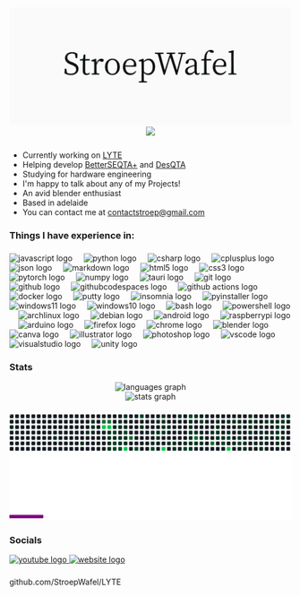 <img alt="StroepWafel" src="https://raw.githubusercontent.com/StroepWafel/StroepWafel/output/animation.gif" />
<div align="center">
  <img src="https://komarev.com/ghpvc/?username=StroepWafel&color=blueviolet&style=for-the-badge&abbreviated=true&base=187" />
</div>


###

<p align="left">
  <ul>
    <li>Currently working on <a href="https://github.com/StroepWafel/LYTE" target="_blank">LYTE</a></li>
    <li>Helping develop <a href="https://github.com/BetterSEQTA/BetterSEQTA-Plus" target="_blank">BetterSEQTA+</a> and <a href="https://github.com/BetterSEQTA/DesQTA" target="_blank">DesQTA</a></li>
    <li>Studying for hardware engineering</li>
    <li>I'm happy to talk about any of my Projects!</li>
    <li>An avid blender enthusiast</li>
    <li>Based in adelaide</li>
    <li>You can contact me at <a href="https://contactstroep@gmail.com" target="_blank">contactstroep@gmail.com</a></li>
  </ul>

###

<h3 align="left">Things I have experience in:</h3>

###

<div align="left">
<!-- 1. Programming Languages -->
  <img src="https://cdn.jsdelivr.net/gh/devicons/devicon/icons/javascript/javascript-original.svg" height="40" alt="javascript logo"  />
  <img width="12" />
  <img src="https://cdn.jsdelivr.net/gh/devicons/devicon/icons/python/python-original.svg" height="40" alt="python logo"  />
  <img width="12" />
  <img src="https://cdn.jsdelivr.net/gh/devicons/devicon/icons/csharp/csharp-original.svg" height="40" alt="csharp logo"  />
  <img width="12" />
  <img src="https://cdn.jsdelivr.net/gh/devicons/devicon@latest/icons/cplusplus/cplusplus-original.svg" height="40" alt="cplusplus logo"  />
  <img width="12" />
  <img src="https://cdn.jsdelivr.net/gh/devicons/devicon@latest/icons/json/json-plain.svg" height="40" alt="json logo"  />
  <img width="12" />
  <img src="https://cdn.jsdelivr.net/gh/devicons/devicon@latest/icons/markdown/markdown-original.svg" height="40" alt="markdown logo"  />
  <img width="12" />
  <img src="https://cdn.jsdelivr.net/gh/devicons/devicon@latest/icons/html5/html5-original.svg" height="40" alt="html5 logo"  />
  <img width="12" />
  <img src="https://cdn.jsdelivr.net/gh/devicons/devicon@latest/icons/css3/css3-original.svg" height="40" alt="css3 logo"  />
  <img width="12" />
  
<!-- 2. Frameworks / Libraries -->
  <img src="https://cdn.jsdelivr.net/gh/devicons/devicon/icons/pytorch/pytorch-original.svg" height="40" alt="pytorch logo"  />
  <img width="12" />
  <img src="https://cdn.jsdelivr.net/gh/devicons/devicon@latest/icons/numpy/numpy-original.svg" height="40" alt="numpy logo"  />
  <img width="12" />
  <img src="https://cdn.jsdelivr.net/gh/devicons/devicon@latest/icons/tauri/tauri-original.svg" height="40" alt="tauri logo"  />
  <img width="12" />
  
<!-- 3. Tools / Utilities -->
  <img src="https://cdn.jsdelivr.net/gh/devicons/devicon/icons/git/git-original.svg" height="40" alt="git logo"  />
  <img width="12" />
  <img src="https://cdn.jsdelivr.net/gh/devicons/devicon/icons/github/github-original.svg" height="40" alt="github logo"  />
  <img width="12" />
  <img src="https://cdn.jsdelivr.net/gh/devicons/devicon@latest/icons/githubcodespaces/githubcodespaces-original.svg" height="40" alt="githubcodespaces logo"  />
  <img width="12" />
  <img src="https://cdn.jsdelivr.net/gh/devicons/devicon@latest/icons/githubactions/githubactions-original.svg" height="40" alt="github actions logo"  />
  <img width="12" />
  <img src="https://cdn.jsdelivr.net/gh/devicons/devicon/icons/docker/docker-plain.svg" height="40" alt="docker logo"  />
  <img width="12" />
  <img src="https://cdn.jsdelivr.net/gh/devicons/devicon@latest/icons/putty/putty-plain.svg" height="40" alt="putty logo"  />
  <img width="12" />
  <img src="https://cdn.jsdelivr.net/gh/devicons/devicon@latest/icons/insomnia/insomnia-original.svg" height="40" alt="insomnia logo"  />
  <img width="12" />
  <img src="https://raw.githubusercontent.com/pyinstaller/pyinstaller/1d7af141f581ac1d2af3f9bdafbd366f1be82e5b/icons/icon-console.svg" height="40" alt="pyinstaller logo" />
  <img width="12" />
  
<!-- 4. Operating Systems / Platforms -->
  <img src="https://cdn.jsdelivr.net/gh/devicons/devicon@latest/icons/windows11/windows11-original.svg" height="40" alt="windows11 logo"  />
  <img width="12" />
  <img src="https://cdn.jsdelivr.net/gh/devicons/devicon@latest/icons/windows8/windows8-original.svg" height="40" alt="windows10 logo"  />
  <img width="12" />
  <img src="https://cdn.jsdelivr.net/gh/devicons/devicon/icons/bash/bash-original.svg" height="40" alt="bash logo"  />
  <img width="12" />
  <img src="https://cdn.jsdelivr.net/gh/devicons/devicon@latest/icons/powershell/powershell-original.svg" height="40" alt="powershell logo"  />
  <img width="12" />
  <img src="https://cdn.jsdelivr.net/gh/devicons/devicon@latest/icons/archlinux/archlinux-original.svg" height="40" alt="archlinux logo"  />
  <img width="12" />
  <img src="https://cdn.jsdelivr.net/gh/devicons/devicon@latest/icons/debian/debian-original.svg" height="40" alt="debian logo"  />
  <img width="12" />
  <img src="https://cdn.jsdelivr.net/gh/devicons/devicon@latest/icons/android/android-plain.svg" height="40" alt="android logo" />
  <img width="12" />
  <img src="https://cdn.jsdelivr.net/gh/devicons/devicon@latest/icons/raspberrypi/raspberrypi-plain.svg" height="40" alt="raspberrypi logo"  />
  <img width="12" />
  <img src="https://cdn.jsdelivr.net/gh/devicons/devicon@latest/icons/arduino/arduino-original.svg" height="40" alt="arduino logo"  />
  <img width="12" />
  <img src="https://cdn.jsdelivr.net/gh/devicons/devicon@latest/icons/firefox/firefox-plain.svg" height="40" alt="firefox logo"  />
  <img width="12" />
  <img src="https://cdn.jsdelivr.net/gh/devicons/devicon@latest/icons/chrome/chrome-plain.svg" height="40" alt="chrome logo"  />
  <img width="12" />
  
<!-- 5. Design / Visualization / Creative Software -->
  <img src="https://cdn.jsdelivr.net/gh/devicons/devicon/icons/blender/blender-original.svg" height="40" alt="blender logo"  />
  <img width="12" />
  <img src="https://cdn.jsdelivr.net/gh/devicons/devicon/icons/canva/canva-original.svg" height="40" alt="canva logo"  />
  <img width="12" />
  <img src="https://cdn.jsdelivr.net/gh/devicons/devicon/icons/illustrator/illustrator-plain.svg" height="40" alt="illustrator logo"  />
  <img width="12" />
  <img src="https://cdn.jsdelivr.net/gh/devicons/devicon/icons/photoshop/photoshop-original.svg" height="40" alt="photoshop logo"  />
  <img width="12" />
  
<!-- 6. IDEs / Editors / Game Engines -->
  <img src="https://cdn.jsdelivr.net/gh/devicons/devicon/icons/vscode/vscode-original.svg" height="40" alt="vscode logo"  />
  <img width="12" />
  <img src="https://cdn.jsdelivr.net/gh/devicons/devicon/icons/visualstudio/visualstudio-original.svg" height="40" alt="visualstudio logo"  />
  <img width="12" />
  <img src="https://cdn.jsdelivr.net/gh/devicons/devicon/icons/unity/unity-original.svg" height="40" alt="unity logo"  />
</div>

###

<h3 align="left">Stats</h3>

<div align="center">
  <img src="https://github-readme-stats.vercel.app/api/top-langs?username=StroepWafel&locale=en&hide_title=false&layout=compact&card_width=320&langs_count=5&theme=dracula&hide_border=false&order=2" height="150" alt="languages graph"  />
  <br>
  <img src="https://github-readme-stats.vercel.app/api?username=StroepWafel&hide_title=false&hide_rank=false&show_icons=true&include_all_commits=true&count_private=true&disable_animations=false&theme=dracula&locale=en&hide_border=false&order=1" height="150" alt="stats graph"  />

</div>

###

<picture>
  <source media="(prefers-color-scheme: dark)" srcset="https://raw.githubusercontent.com/StroepWafel/StroepWafel/output/pacman-contribution-graph-dark.svg">
  <source media="(prefers-color-scheme: light)" srcset="https://raw.githubusercontent.com/StroepWafel/StroepWafel/output/pacman-contribution-graph.svg">
  <img alt="breek contribution graph" src="https://raw.githubusercontent.com/StroepWafel/StroepWafel/output/github-contribution-grid-breek-dark.svg">
</picture>

###

<h3 align="left">Socials</h3>

<div align="left">
  <a href="https://www.youtube.com/@nidnhu" target="_blank">
    <img src="https://raw.githubusercontent.com/maurodesouza/profile-readme-generator/master/src/assets/icons/social/youtube/default.svg" width="52" height="40" alt="youtube logo"  />
  </a>
  <a href="https://stroep.onrender.com" target="_blank">
    <img src="https://raw.githubusercontent.com/StroepWafel/StroepWafel/main/Icons/website-ui-web-svgrepo-com.svg" height="40" alt="website logo"  />
  </a>
</div>

###
github.com/StroepWafel/LYTE
